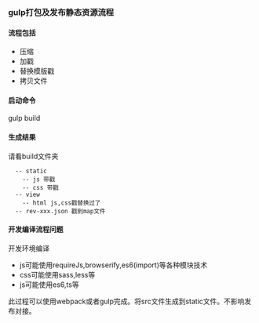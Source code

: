 ### gulp打包及发布静态资源流程

#### 流程包括
- 压缩
- 加戳
- 替换模版戳
- 拷贝文件

#### 启动命令
gulp build


#### 生成结果
请看build文件夹

```
  -- static
    -- js 带戳
    -- css 带戳
  -- view
    -- html js,css戳替换过了
  -- rev-xxx.json 戳到map文件
```


#### 开发编译流程问题
开发环境编译
- js可能使用requireJs,browserify,es6(import)等各种模块技术
- css可能使用sass,less等
- js可能使用es6,ts等

此过程可以使用webpack或者gulp完成。将src文件生成到static文件。不影响发布对接。